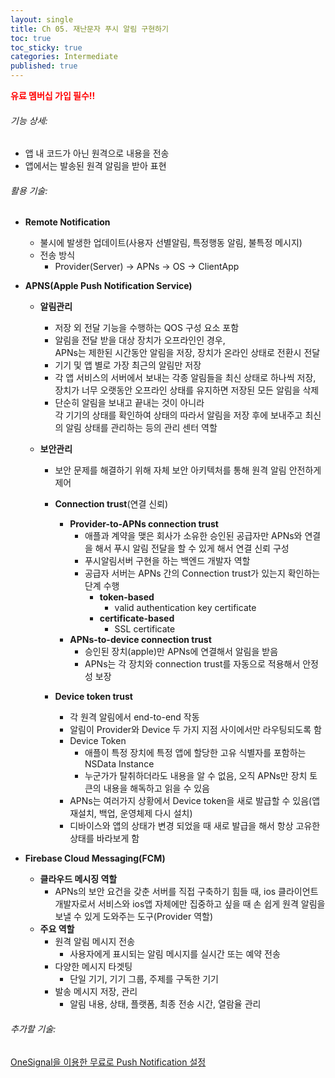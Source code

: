 ```yaml
---
layout: single
title: Ch 05. 재난문자 푸시 알림 구현하기
toc: true
toc_sticky: true
categories: Intermediate
published: true
---
```


<span style="color: red">**유료 멤버십 가입 필수!!**</span>

###### 기능 상세:
- 앱 내 코드가 아닌 원격으로 내용을 전송
- 앱에서는 발송된 원격 알림을 받아 표현

###### 활용 기술:
- **Remote Notification**
  - 불시에 발생한 업데이트(사용자 선별알림, 특정행동 알림, 불특정 메시지)
  -  전송 방식
     - Provider(Server) -> APNs -> OS -> ClientApp 

- **APNS(Apple Push Notification Service)**
  - **알림관리**
    - 저장 외 전달 기능을 수행하는 QOS 구성 요소 포함 
    - 알림을 전달 받을 대상 장치가 오프라인인 경우,<br/> APNs는 제한된 시간동안 알림을 저장, 장치가 온라인 상태로 전환시 전달
    - 기기 및 앱 별로 가장 최근의 알림만 저장
    - 각 앱 서비스의 서버에서 보내는 각종 알림들을 최신 상태로 하나씩 저장,<br/> 장치가 너무 오랫동안 오프라인 상태를 유지하면 저장된 모든 알림을 삭제
    - 단순히 알림을 보내고 끝내는 것이 아니라<br/> 각 기기의 상태를 확인하여 상태의 따라서 알림을 저장 후에 보내주고 최신의 알림 상태를 관리하는 등의 관리 센터 역할

  - **보안관리**
    - 보안 문제를 해결하기 위해 자체 보안 아키텍처를 통해 원격 알림 안전하게 제어
    - **Connection trust**(연결 신뢰)
        - **Provider-to-APNs connection trust**
            - 애플과 계약을 맺은 회사가 소유한 승인된 공급자만 APNs와 연결을 해서 푸시 알림 전달을 할 수 있게 해서 연결 신뢰 구성
            - 푸시알림서버 구현을 하는 백엔드 개발자 역할
            - 공급자 서버는 APNs 간의 Connection trust가 있는지 확인하는 단계 수행
                - **token-based**
                    - valid authentication key certificate
                - **certificate-based**
                    - SSL certificate
        - **APNs-to-device connection trust**
            - 승인된 장치(apple)만 APNs에 연결해서 알림을 받음
            - APNs는 각 장치와 connection trust를 자동으로 적용해서 안정성 보장

    - **Device token trust**
        - 각 원격 알림에서 end-to-end 작동
        - 알림이 Provider와 Device 두 가지 지점 사이에서만 라우팅되도록 함
        - Device Token
            - 애플이 특정 장치에 특정 앱에 할당한 고유 식별자를 포함하는 NSData Instance
            - 누군가가 탈취하더라도 내용을 알 수 없음, 오직 APNs만 장치 토큰의 내용을 해독하고 읽을 수 있음
        - APNs는 여러가지 상황에서 Device token을 새로 발급할 수 있음(앱 재설치, 백업, 운영체제 다시 설치)
        - 디바이스와 앱의 상태가 변경 되었을 때 새로 발급을 해서 항상 고유한 상태를 바라보게 함

- **Firebase Cloud Messaging(FCM)**
  - **클라우드 메시징 역할**
    - APNs의 보안 요건을 갖춘 서버를 직접 구축하기 힘들 때, ios 클라이언트 개발자로서 서비스와 ios앱 자체에만 집중하고 싶을 때 손 쉽게 원격 알림을 보낼 수 있게 도와주는 도구(Provider 역할)  
  - **주요 역할**
    - 원격 알림 메시지 전송
        - 사용자에게 표시되는 알림 메시지를 실시간 또는 예약 전송
    - 다양한 메시지 타겟팅
        - 단일 기기, 기기 그룹, 주제를 구독한 기기
    - 발송 메시지 저장, 관리
        - 알림 내용, 상태, 플랫폼, 최종 전송 시간, 열람율 관리
        
###### 추가할 기술:
[OneSignal을 이용한 무료로 Push Notification 설정](https://onesignal.com/blog/how-to-add-push-notifications-into-an-ios-app/)
